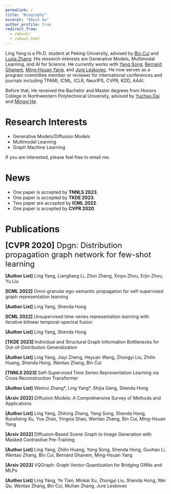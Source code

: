```yaml
---
permalink: /
title: "Biography"
excerpt: "About me"
author_profile: true
redirect_from: 
  - /about/
  - /about.html
---
```


Ling Yang is a Ph.D. student at Peking University, advised by [Bin Cui](https://cuibinpku.github.io/) and [Luxia Zhang](https://scholar.google.com/citations?user=qvRlo5wAAAAJ&hl=en). His research interests are Generative Models, Multimodal Learning, and AI for Science. He currently works with [Yang Song](https://yang-song.net/), [Bernard Ghanem](https://scholar.google.com/citations?user=rVsGTeEAAAAJ&hl=zh-CN),  [Ming-Hsuan Yang](https://scholar.google.com/citations?user=p9-ohHsAAAAJ&hl=zh-CN), and [Jure Leskovec](https://scholar.google.com/citations?user=Q_kKkIUAAAAJ&hl=zh-CN).  He now serves as a program committee member or reviewer for international conferences and journals including TPAMI, ICML, ICLR, NeurIPS, CVPR, KDD, AAAI.

Before that, He received the Bachelor and Master degrees from Honors College in Northwestern Polytechnical University, advised by [Yuchao Dai](https://scholar.google.com/citations?user=fddAbqsAAAAJ&hl=zh-CN) and [Mingyi He](https://scholar.google.com/citations?user=gLnLpAsAAAAJ&hl=en).  

# Research Interests
* Generative Models/Diffusion Models
* Multimodal Learning
* Graph Machine Learning

If you are interested, please feel free to email me.

# News
* One paper is accepted by **TNNLS 2023**.
* One paper is accepted by **TKDE 2023**.
* Two paper are accepted by **ICML 2022**.
* One paper is accepted by **CVPR 2020**.

# Publications
<font size=5> **[CVPR 2020]** Dpgn: Distribution propagation graph network for few-shot learning </font>

**[Author List]** Ling Yang, Liangliang Li, Zilun Zhang, Xinyu Zhou, Erjin Zhou, Yu Liu 


**[ICML 2022]** Omni-granular ego-semantic propagation for self-supervised graph representation learning 

**[Author List]** Ling Yang, Shenda Hong


**[ICML 2022]** Unsupervised time-series representation learning with iterative bilinear temporal-spectral fusion

**[Author List]** Ling Yang, Shenda Hong


**[TKDE 2023]** Individual and Structural Graph Information Bottlenecks for Out-of-Distribution Generalization

**[Author List]** Ling Yang, Jiayi Zheng, Heyuan Wang, Zhongyi Liu, Zhilin Huang, Shenda Hong, Wentao Zhang, Bin Cui


**[TNNLS 2023]** Self-Supervised Time Series Representation Learning via Cross Reconstruction Transformer

**[Author List]** Wenrui Zhang*, Ling Yang*, Shijia Geng, Shenda Hong



**[Arxiv 2022]** Diffusion Models: A Comprehensive Survey of Methods and Applications

**[Author List]** Ling Yang, Zhilong Zhang, Yang Song, Shenda Hong, Runsheng Xu, Yue Zhao, Yingxia Shao, Wentao Zhang, Bin Cui, Ming-Hsuan Yang


**[Arxiv 2022]** Diffusion-Based Scene Graph to Image Generation with Masked Contrastive Pre-Training

**[Author List]** Ling Yang, Zhilin Huang, Yang Song, Shenda Hong, Guohao Li, Wentao Zhang, Bin Cui, Bernard Ghanem, Ming-Hsuan Yang


**[Arxiv 2023]** VQGraph: Graph Vector-Quantization for Bridging GNNs and MLPs

**[Author List]** Ling Yang, Ye Tian, Minkai Xu, Zhongyi Liu, Shenda Hong, Wei Qu, Wentao Zhang, Bin Cui, Muhan Zhang, Jure Leskovec



 

 
